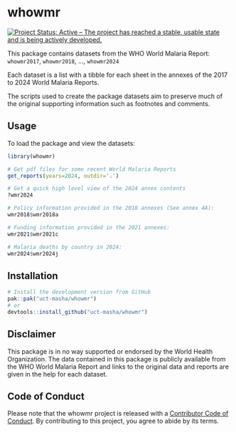# whowmr

[![Project Status: Active – The project has reached a stable, usable state and is being actively developed.](https://www.repostatus.org/badges/latest/active.svg)](https://www.repostatus.org/#active)

This package contains datasets from the WHO World Malaria Report:
`whowmr2017`, `whowmr2018`, ..., `whowmr2024`

Each dataset is a list with a tibble for each sheet in the annexes of the 2017 to 2024 World Malaria Reports.

The scripts used to create the package datasets aim to preserve much of the original supporting information such as footnotes and comments.

## Usage

To load the package and view the datasets:

``` r
library(whowmr)

# Get pdf files for some recent World Malaria Reports
get_reports(years=2024, outdir='.')

# Get a quick high level view of the 2024 annex contents
?wmr2024

# Policy information provided in the 2018 annexes (See annex 4A):
wmr2018$wmr2018a

# Funding information provided in the 2021 annexes:
wmr2021$wmr2021c

# Malaria deaths by country in 2024:
wmr2024$wmr2024j
```

## Installation

``` r
# Install the development version from GitHub
pak::pak("uct-masha/whowmr")
# or
devtools::install_github("uct-masha/whowmr")
```

## Disclaimer

This package is in no way supported or endorsed by the World Health Organization. The data contained in this package is publicly available from the WHO World Malaria Report and links to the original data and reports are given in the help for each dataset.

## Code of Conduct

Please note that the whowmr project is released with a [Contributor Code of Conduct](https://contributor-covenant.org/version/2/0/CODE_OF_CONDUCT.html). By contributing to this project, you agree to abide by its terms.
